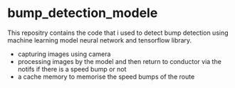 # bump_detection_modele

This repositry contains the code that i used to detect bump detection using machine learning model neural network and tensorflow library.
- capturing images using camera 
- processing images by the model and then return to conductor via the notifs if there is a speed bump or not 
- a cache memory to memorise the speed bumps of the route
